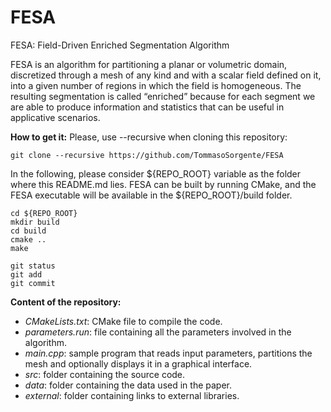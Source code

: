 # FESA
FESA: Field-Driven Enriched Segmentation Algorithm

FESA is an algorithm for partitioning a planar or volumetric domain, discretized through a mesh of any kind and with a scalar field defined on it, into a given number of regions in which the field is homogeneous. The resulting segmentation is called “enriched” because for each segment we are able to produce information and statistics that can be useful in applicative scenarios.

**How to get it:** 
Please, use --recursive when cloning this repository:

`git clone --recursive https://github.com/TommasoSorgente/FESA`

In the following, please consider ${REPO_ROOT} variable as the folder where this README.md lies. FESA can be built by running CMake, and the FESA executable will be available in the ${REPO_ROOT}/build folder.

```
cd ${REPO_ROOT}
mkdir build
cd build
cmake ..
make
```

```
git status
git add
git commit
```

**Content of the repository:**
 - _CMakeLists.txt_: CMake file to compile the code.
 - _parameters.run_: file containing all the parameters involved in the algorithm.
 - _main.cpp_: sample program that reads input parameters, partitions the mesh and optionally displays it in a graphical interface.
 - _src_: folder containing the source code.
 - _data_: folder containing the data used in the paper.
 - _external_: folder containing links to external libraries.

